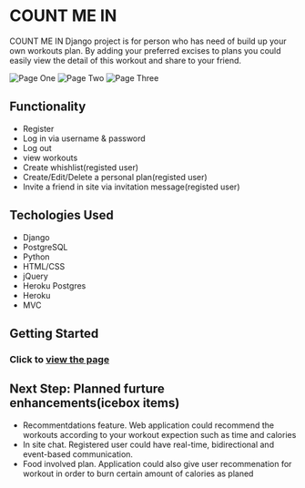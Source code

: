 
# COUNT ME IN

COUNT ME IN Django project is for person who has need of build up your own workouts plan. 
By adding your preferred excises to plans you could easily view the detail of this workout and share to your friend. 
 
![Page One](https://github.com/sanasdh/Count_Me_In/blob/master/main_app/static/img/mainSC.JPG?raw=true "The first page ")
![Page Two](https://raw.githubusercontent.com/sanasdh/Count_Me_In/master/main_app/static/img/workoutsSC.JPG "Workouts list page ")
![Page Three](https://github.com/sanasdh/Count_Me_In/blob/master/main_app/static/img/SignupSC.JPG?raw=true "Sign up page ")

## Functionality

* Register
* Log in via username & password
* Log out
* view workouts
* Create whishlist(registed user)
* Create/Edit/Delete a personal plan(registed user)
* Invite a friend in site via invitation message(registed user)

## Techologies Used

* Django
* PostgreSQL
* Python
* HTML/CSS
* jQuery
* Heroku Postgres
* Heroku
* MVC


## Getting Started

### Click to [view the page](https://countmein-2020.herokuapp.com/)


## Next Step: Planned furture enhancements(icebox items)

* Recommentdations feature. Web application could recommend the workouts according to your workout expection such as time and calories  
* In site chat. Registered user could have real-time, bidirectional and event-based communication.
* Food involved plan. Application could also give user recommenation for workout in order to burn certain amount of calories as planed

